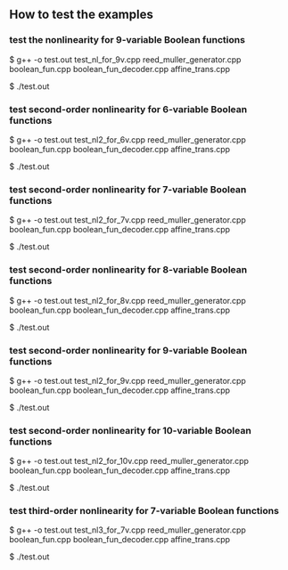 ## How to test the examples

### test the nonlinearity for 9-variable Boolean functions
$  g++ -o test.out test_nl_for_9v.cpp reed_muller_generator.cpp boolean_fun.cpp boolean_fun_decoder.cpp affine_trans.cpp

$ ./test.out

### test second-order nonlinearity for 6-variable Boolean functions
$  g++ -o test.out test_nl2_for_6v.cpp reed_muller_generator.cpp boolean_fun.cpp boolean_fun_decoder.cpp affine_trans.cpp

$ ./test.out

### test second-order nonlinearity for 7-variable Boolean functions
$  g++ -o test.out test_nl2_for_7v.cpp reed_muller_generator.cpp boolean_fun.cpp boolean_fun_decoder.cpp affine_trans.cpp

$ ./test.out

### test second-order nonlinearity for 8-variable Boolean functions
$  g++ -o test.out test_nl2_for_8v.cpp reed_muller_generator.cpp boolean_fun.cpp boolean_fun_decoder.cpp affine_trans.cpp

$ ./test.out

### test second-order nonlinearity for 9-variable Boolean functions
$  g++ -o test.out test_nl2_for_9v.cpp reed_muller_generator.cpp boolean_fun.cpp boolean_fun_decoder.cpp affine_trans.cpp

$ ./test.out

### test second-order nonlinearity for 10-variable Boolean functions
$  g++ -o test.out test_nl2_for_10v.cpp reed_muller_generator.cpp boolean_fun.cpp boolean_fun_decoder.cpp affine_trans.cpp

$ ./test.out

### test third-order nonlinearity for 7-variable Boolean functions
$  g++ -o test.out test_nl3_for_7v.cpp reed_muller_generator.cpp boolean_fun.cpp boolean_fun_decoder.cpp affine_trans.cpp

$ ./test.out

